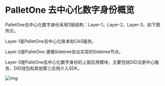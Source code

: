 

# PalletOne 去中心化数字身份概览

PalletOne去中心化数字身份采用3层结构：Layer-1，Layer-2，Layer-3，如下图所示。

Layer-1是PalletOne去中心化账本和CAS服务。

Layer-2是PalletOne 遵循Sidetree协议实现的Sidetree节点。

Layer-3是PalleOne去中心化数字身份的上层应用模块，主要包括DID注册中心服务，DID钱包和其他第三应用介入SDK。

![img](C:\Users\Administrator\AppData\Local\YNote\data\yiyaxuelu@163.com\92aa45e5803242e7afe42cd1da6608fc\clipboard.png)
